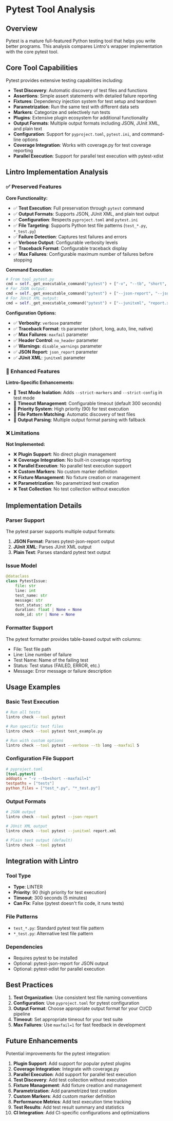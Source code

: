 # Pytest Tool Analysis

## Overview

Pytest is a mature full-featured Python testing tool that helps you write better programs. This analysis compares Lintro's wrapper implementation with the core pytest tool.

## Core Tool Capabilities

Pytest provides extensive testing capabilities including:

- **Test Discovery**: Automatic discovery of test files and functions
- **Assertions**: Simple assert statements with detailed failure reporting
- **Fixtures**: Dependency injection system for test setup and teardown
- **Parametrization**: Run the same test with different data sets
- **Markers**: Categorize and selectively run tests
- **Plugins**: Extensive plugin ecosystem for additional functionality
- **Output Formats**: Multiple output formats including JSON, JUnit XML, and plain text
- **Configuration**: Support for `pyproject.toml`, `pytest.ini`, and command-line options
- **Coverage Integration**: Works with coverage.py for test coverage reporting
- **Parallel Execution**: Support for parallel test execution with pytest-xdist

## Lintro Implementation Analysis

### ✅ Preserved Features

**Core Functionality:**

- ✅ **Test Execution**: Full preservation through `pytest` command
- ✅ **Output Formats**: Supports JSON, JUnit XML, and plain text output
- ✅ **Configuration**: Respects `pyproject.toml` and `pytest.ini`
- ✅ **File Targeting**: Supports Python test file patterns (`test_*.py`, `*_test.py`)
- ✅ **Failure Detection**: Captures test failures and errors
- ✅ **Verbose Output**: Configurable verbosity levels
- ✅ **Traceback Format**: Configurable traceback display
- ✅ **Max Failures**: Configurable maximum number of failures before stopping

**Command Execution:**

```python
# From tool_pytest.py
cmd = self._get_executable_command("pytest") + ["-v", "--tb", "short", "--maxfail", "1"]
# For JSON output:
cmd = self._get_executable_command("pytest") + ["--json-report", "--json-report-file=pytest-report.json"]
# For JUnit XML output:
cmd = self._get_executable_command("pytest") + ["--junitxml", "report.xml"]
```

**Configuration Options:**

- ✅ **Verbosity**: `verbose` parameter
- ✅ **Traceback Format**: `tb` parameter (short, long, auto, line, native)
- ✅ **Max Failures**: `maxfail` parameter
- ✅ **Header Control**: `no_header` parameter
- ✅ **Warnings**: `disable_warnings` parameter
- ✅ **JSON Report**: `json_report` parameter
- ✅ **JUnit XML**: `junitxml` parameter

### 🔄 Enhanced Features

**Lintro-Specific Enhancements:**

- 🔄 **Test Mode Isolation**: Adds `--strict-markers` and `--strict-config` in test mode
- 🔄 **Timeout Management**: Configurable timeout (default 300 seconds)
- 🔄 **Priority System**: High priority (90) for test execution
- 🔄 **File Pattern Matching**: Automatic discovery of test files
- 🔄 **Output Parsing**: Multiple output format parsing with fallback

### ❌ Limitations

**Not Implemented:**

- ❌ **Plugin Support**: No direct plugin management
- ❌ **Coverage Integration**: No built-in coverage reporting
- ❌ **Parallel Execution**: No parallel test execution support
- ❌ **Custom Markers**: No custom marker definition
- ❌ **Fixture Management**: No fixture creation or management
- ❌ **Parametrization**: No parametrized test creation
- ❌ **Test Collection**: No test collection without execution

## Implementation Details

### Parser Support

The pytest parser supports multiple output formats:

1. **JSON Format**: Parses pytest-json-report output
2. **JUnit XML**: Parses JUnit XML output
3. **Plain Text**: Parses standard pytest text output

### Issue Model

```python
@dataclass
class PytestIssue:
    file: str
    line: int
    test_name: str
    message: str
    test_status: str
    duration: float | None = None
    node_id: str | None = None
```

### Formatter Support

The pytest formatter provides table-based output with columns:
- File: Test file path
- Line: Line number of failure
- Test Name: Name of the failing test
- Status: Test status (FAILED, ERROR, etc.)
- Message: Error message or failure description

## Usage Examples

### Basic Test Execution

```bash
# Run all tests
lintro check --tool pytest

# Run specific test files
lintro check --tool pytest test_example.py

# Run with custom options
lintro check --tool pytest --verbose --tb long --maxfail 5
```

### Configuration File Support

```toml
# pyproject.toml
[tool.pytest]
addopts = "-v --tb=short --maxfail=1"
testpaths = ["tests"]
python_files = ["test_*.py", "*_test.py"]
```

### Output Formats

```bash
# JSON output
lintro check --tool pytest --json-report

# JUnit XML output
lintro check --tool pytest --junitxml report.xml

# Plain text output (default)
lintro check --tool pytest
```

## Integration with Lintro

### Tool Type

- **Type**: LINTER
- **Priority**: 90 (high priority for test execution)
- **Timeout**: 300 seconds (5 minutes)
- **Can Fix**: False (pytest doesn't fix code, it runs tests)

### File Patterns

- `test_*.py`: Standard pytest test file pattern
- `*_test.py`: Alternative test file pattern

### Dependencies

- Requires pytest to be installed
- Optional: pytest-json-report for JSON output
- Optional: pytest-xdist for parallel execution

## Best Practices

1. **Test Organization**: Use consistent test file naming conventions
2. **Configuration**: Use `pyproject.toml` for pytest configuration
3. **Output Format**: Choose appropriate output format for your CI/CD pipeline
4. **Timeout**: Set appropriate timeout for your test suite
5. **Max Failures**: Use `maxfail=1` for fast feedback in development

## Future Enhancements

Potential improvements for the pytest integration:

1. **Plugin Support**: Add support for popular pytest plugins
2. **Coverage Integration**: Integrate with coverage.py
3. **Parallel Execution**: Add support for parallel test execution
4. **Test Discovery**: Add test collection without execution
5. **Fixture Management**: Add fixture creation and management
6. **Parametrization**: Add parametrized test creation
7. **Custom Markers**: Add custom marker definition
8. **Performance Metrics**: Add test execution time tracking
9. **Test Results**: Add test result summary and statistics
10. **CI Integration**: Add CI-specific configurations and optimizations
